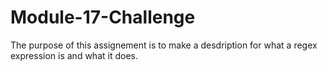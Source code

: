 # Module-17-Challenge
The purpose of this assignement is to make a desdription for what a regex expression is and what it does.

